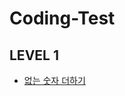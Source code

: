# Coding-Test

## LEVEL 1

- <a href="https://github.com/handsomejeongwoo/Coding-Test/blob/main/Level-1/%EC%97%86%EB%8A%94%20%EC%88%AB%EC%9E%90%20%EB%8D%94%ED%95%98%EA%B8%B0/index.js">없는 숫자 더하기</a>
